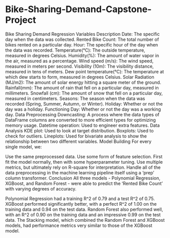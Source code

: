 # Bike-Sharing-Demand-Capstone-Project
Bike Sharing Demand Regression
Variables Description
Date: The specific day when the data was collected.
Rented Bike Count: The total number of bikes rented on a particular day.
Hour: The specific hour of the day when the data was recorded.
Temperature(°C): The outside temperature, measured in degrees Celsius.
Humidity(%): The amount of water vapor in the air, measured as a percentage.
Wind speed (m/s): The wind speed, measured in meters per second.
Visibility (10m): The visibility distance, measured in tens of meters.
Dew point temperature(°C): The temperature at which dew starts to form, measured in degrees Celsius.
Solar Radiation (MJ/m2): The amount of solar energy hitting a square meter of the ground.
Rainfall(mm): The amount of rain that fell on a particular day, measured in millimeters.
Snowfall (cm): The amount of snow that fell on a particular day, measured in centimeters.
Seasons: The season when the data was recorded (Spring, Summer, Autumn, or Winter).
Holiday: Whether or not the day was a holiday.
Functioning Day: Whether or not the day was a working day.
Data Preprocessing
Downcasting: A process where the data types of DataFrame columns are converted to more efficient types for optimizing memory usage.
Datetime operation: Used to engineer extra features.
Data Analysis
KDE plot: Used to look at target distribution.
Boxplots: Used to check for outliers.
Lineplots: Used for bivariate analysis to show the relationship between two different variables.
Model Building
For every single model, we:

Use the same preprocessed data.
Use some form of feature selection.
First fit the model normally, then with some hyperparameter tuning.
Use multiple metrics, but ultimately rely on R-square for interpretation.
Handle all of the data preprocessing in the machine learning pipeline itself using a ‘prep’ column transformer.
Conclusion
All three models - Polynomial Regression, XGBoost, and Random Forest - were able to predict the ‘Rented Bike Count’ with varying degrees of accuracy.

Polynomial Regression had a training R^2 of 0.79 and a test R^2 of 0.75.
XGBoost performed significantly better, with a perfect R^2 of 1.00 on the training data and 0.94 on the test data.
Random Forest also performed well, with an R^2 of 0.90 on the training data and an impressive 0.99 on the test data.
The Stacking model, which combined the Random Forest and XGBoost models, had performance metrics very similar to those of the XGBoost model.
